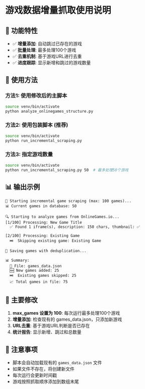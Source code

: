 # 游戏数据增量抓取使用说明

## 🎯 功能特性

- ✅ **增量添加**: 自动跳过已存在的游戏
- ✅ **批量处理**: 最多处理100个游戏
- ✅ **去重机制**: 基于游戏URL进行去重
- ✅ **进度跟踪**: 显示新增和跳过的游戏数量

## 🚀 使用方法

### 方法1: 使用修改后的主脚本
```bash
source venv/bin/activate
python analyze_onlinegames_structure.py
```

### 方法2: 使用包装脚本 (推荐)
```bash
source venv/bin/activate
python run_incremental_scraping.py
```

### 方法3: 指定游戏数量
```bash
source venv/bin/activate
python run_incremental_scraping.py 50  # 最多处理50个游戏
```

## 📊 输出示例

```
🚀 Starting incremental game scraping (max: 100 games)...
📊 Current games in database: 50

🔍 Starting to analyze games from OnlineGames.io...
[1/100] Processing: New Game Title
  ✅ Found 1 iframe(s), description: 150 chars, thumbnail: ✅

[2/100] Processing: Existing Game
  ⏭️  Skipping existing game: Existing Game

💾 Saving games with deduplication...

📊 Summary:
  📁 File: games_data.json
  🆕 New games added: 25
  ⏭️  Existing games skipped: 25
  📈 Total games in file: 75
```

## 🔧 主要修改

1. **max_games 设置为 100**: 每次运行最多处理100个游戏
2. **增量添加**: 检查现有的 games_data.json，只添加新游戏
3. **URL去重**: 基于游戏URL判断是否已存在
4. **统计报告**: 显示新增、跳过和总数量

## 📝 注意事项

- 脚本会自动加载现有的 `games_data.json` 文件
- 如果文件不存在，将创建新文件
- 每次运行会更新时间戳
- 游戏按照抓取顺序添加到数组末尾